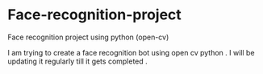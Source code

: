 # Face-recognition-project
Face recognition project using python (open-cv)

I am trying to create a face recognition bot using open cv python .
I will be updating it regularly till it gets completed .
